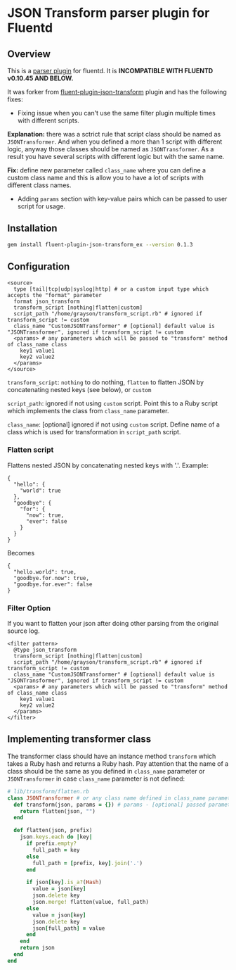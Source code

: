 # JSON Transform parser plugin for Fluentd

## Overview
This is a [parser plugin](http://docs.fluentd.org/articles/parser-plugin-overview) for fluentd. It is **INCOMPATIBLE WITH FLUENTD v0.10.45 AND BELOW.**

It was forker from [fluent-plugin-json-transform](https://github.com/mjourard/fluent-plugin-json-transform) plugin and has the following fixes:
- Fixing issue when you can't use the same filter plugin multiple times with different scripts.

**Explanation:** there was a sctrict rule that script class should be named as `JSONTransformer`. And when you defined a more than 1 script with different logic, anyway those classes should be named as `JSONTransformer`. As a result you have several scripts with different logic but with the same name.

**Fix:** define new parameter called `class_name` where you can define a custom class name and this is allow you to have a lot of scripts with different class names.

- Adding `params` section with key-value pairs which can be passed to user script for usage.

## Installation
```bash
gem install fluent-plugin-json-transform_ex --version 0.1.3
```

## Configuration
```
<source>
  type [tail|tcp|udp|syslog|http] # or a custom input type which accepts the "format" parameter
  format json_transform
  transform_script [nothing|flatten|custom]
  script_path "/home/grayson/transform_script.rb" # ignored if transform_script != custom
  class_name "CustomJSONTransformer" # [optional] default value is "JSONTransformer", ignored if transform_script != custom
  <params> # any parameters which will be passed to "transform" method of class_name class
    key1 value1
    key2 value2
  </params>
</source>
```

`transform_script`: `nothing` to do nothing, `flatten` to flatten JSON by concatenating nested keys (see below), or `custom` 

`script_path`: ignored if not using `custom` script. Point this to a Ruby script which implements the class from `class_name` parameter.

`class_name`: [optional] ignored if not using `custom` script. Define name of a class which is used for transformation in `script_path` script.

### Flatten script
Flattens nested JSON by concatenating nested keys with '.'. Example:

```
{
  "hello": {
    "world": true
  },
  "goodbye": {
    "for": {
      "now": true,
      "ever": false
    }
  }
}
```

Becomes

```
{
  "hello.world": true,
  "goodbye.for.now": true,
  "goodbye.for.ever": false
}
```

### Filter Option
If you want to flatten your json after doing other parsing from the original source log.
```
<filter pattern>
  @type json_transform
  transform_script [nothing|flatten|custom]
  script_path "/home/grayson/transform_script.rb" # ignored if transform_script != custom
  class_name "CustomJSONTransformer" # [optional] default value is "JSONTransformer", ignored if transform_script != custom
  <params> # any parameters which will be passed to "transform" method of class_name class
    key1 value1
    key2 value2
  </params>
</filter>
```


## Implementing transformer class

The transformer class should have an instance method `transform` which takes a Ruby hash and returns a Ruby hash. Pay attention that the name of a class should be the same as you defined in `class_name` parameter or `JSONTransformer` in case `class_name` parameter is not defined:

```ruby
# lib/transform/flatten.rb
class JSONTransformer # or any class name defined in class_name parameter
  def transform(json, params = {}) # params - [optional] passed parameters from config
    return flatten(json, "")
  end

  def flatten(json, prefix)
    json.keys.each do |key|
      if prefix.empty?
        full_path = key
      else
        full_path = [prefix, key].join('.')
      end

      if json[key].is_a?(Hash)
        value = json[key]
        json.delete key
        json.merge! flatten(value, full_path)
      else
        value = json[key]
        json.delete key
        json[full_path] = value
      end
    end
    return json
  end
end
```